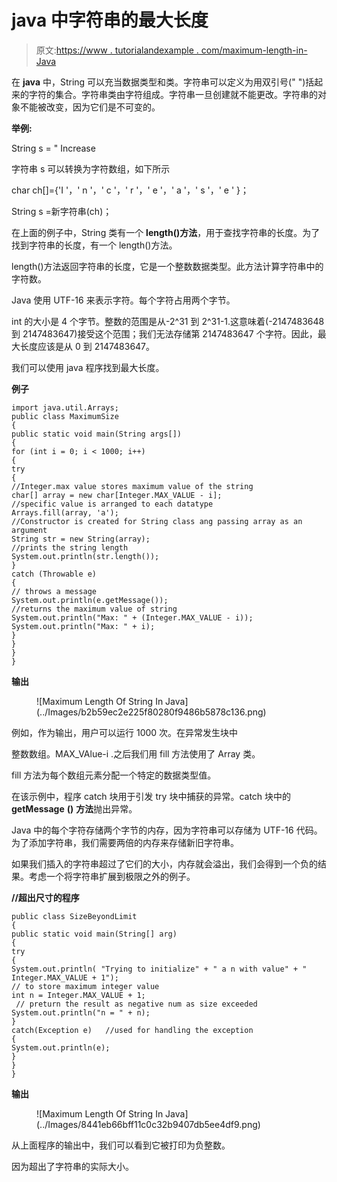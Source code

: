 # java 中字符串的最大长度

> 原文:[https://www . tutorialandexample . com/maximum-length-in-Java](https://www.tutorialandexample.com/maximum-length-of-string-in-java)

在 **java** 中，String 可以充当数据类型和类。字符串可以定义为用双引号(" ")括起来的字符的集合。字符串类由字符组成。字符串一旦创建就不能更改。字符串的对象不能被改变，因为它们是不可变的。

**举例:**

String s = " Increase

字符串 s 可以转换为字符数组，如下所示

char ch[]={'I '，' n '，' c '，' r '，' e '，' a '，' s '，' e ' }；

String s =新字符串(ch)；

在上面的例子中，String 类有一个 **length()方法**，用于查找字符串的长度。为了找到字符串的长度，有一个 length()方法。

length()方法返回字符串的长度，它是一个整数数据类型。此方法计算字符串中的字符数。

Java 使用 UTF-16 来表示字符。每个字符占用两个字节。

int 的大小是 4 个字节。整数的范围是从-2^31 到 2^31-1.这意味着(-2147483648 到 2147483647)接受这个范围；我们无法存储第 2147483647 个字符。因此，最大长度应该是从 0 到 2147483647。

我们可以使用 java 程序找到最大长度。

**例子**

```
import java.util.Arrays;  
public class MaximumSize   
{  
public static void main(String args[])   
{  
for (int i = 0; i < 1000; i++)   
{  
try   
{  
//Integer.max value stores maximum value of the string 
char[] array = new char[Integer.MAX_VALUE - i];  
//specific value is arranged to each datatype  
Arrays.fill(array, 'a');  
//Constructor is created for String class ang passing array as an argument
String str = new String(array);  
//prints the string length  
System.out.println(str.length());  
}   
catch (Throwable e)   
{  
// throws a message  
System.out.println(e.getMessage());  
//returns the maximum value of string
System.out.println("Max: " + (Integer.MAX_VALUE - i));  
System.out.println("Max: " + i);  
}  
}  
}  
} 
```

**输出**

<figure class="wp-block-image">![Maximum Length Of String In Java](../Images/b2b59ec2e225f80280f9486b5878c136.png)</figure>

例如，作为输出，用户可以运行 1000 次。在异常发生块中

整数数组。MAX_VAlue-i .之后我们用 fill 方法使用了 Array 类。

fill 方法为每个数组元素分配一个特定的数据类型值。

在该示例中，程序 catch 块用于引发 try 块中捕获的异常。catch 块中的 **getMessage** **()** **方法**抛出异常。

Java 中的每个字符存储两个字节的内存，因为字符串可以存储为 UTF-16 代码。为了添加字符串，我们需要两倍的内存来存储新旧字符串。

如果我们插入的字符串超过了它们的大小，内存就会溢出，我们会得到一个负的结果。考虑一个将字符串扩展到极限之外的例子。

**//超出尺寸的程序**

```
public class SizeBeyondLimit  
{   
public static void main(String[] arg)   
{   
try   
{   
System.out.println( "Trying to initialize" + " a n with value" + " Integer.MAX_VALUE + 1");   
// to store maximum integer value  
int n = Integer.MAX_VALUE + 1;   
 // preturn the result as negative num as size exceeded 
System.out.println("n = " + n);   
}   
catch(Exception e)   //used for handling the exception
{   
System.out.println(e);   
}   
}   
} 
```

**输出**

<figure class="wp-block-image">![Maximum Length Of String In Java](../Images/8441eb66bff11c0c32b9407db5ee4df9.png)</figure>

从上面程序的输出中，我们可以看到它被打印为负整数。

因为超出了字符串的实际大小。